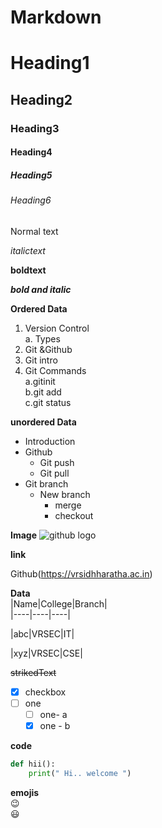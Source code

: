 # Markdown
# Heading1
## Heading2
### Heading3
#### Heading4
##### Heading5
###### Heading6
Normal text

*italictext*

**boldtext**

***bold and italic***

**Ordered Data**
1. Version Control       
   a. Types    
2. Git &Github  
3. Git intro 
4. Git Commands  
  a.gitinit  
  b.git add   
  c.git status
  
**unordered Data**
- Introduction  
- Github   
  - Git push  
  - Git pull  
- Git branch  
  - New branch
    - merge
    - checkout  


**Image**
![github logo](https://github.githubassets.com/images/modules/open_graph/github-octocat.png)    

**link**

Github(https://vrsidhharatha.ac.in)

**Data**  
|Name|College|Branch|  
|----|----|----|

|abc|VRSEC|IT|    

|xyz|VRSEC|CSE|  

~~strikedText~~  
- [x] checkbox       
- [ ] one      
     - [ ] one- a                
     - [x] one - b     

**code** 
 
 ```python  
 def hii():     
     print(" Hi.. welcome ")  
 ```   
**emojis**  
:wink:  
:smiley:

